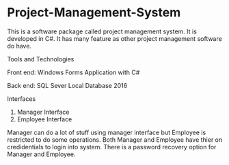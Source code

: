 # Project-Management-System
This is a software package called project management system. It is developed in C#. It has many feature as other project management software do have.

Tools and Technologies

Front end: Windows Forms Application with C#

Back  end: SQL Sever Local Database 2016 

Interfaces

1. Manager Interface
2. Employee Interface

Manager can do a lot of stuff using manager interface but Employee is restricted to do some operations. Both Manager and Employee have thier on credidentials to login into system. There is a password recovery option for Manager and Employee.
